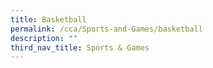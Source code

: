 ```yaml
---
title: Basketball
permalink: /cca/Sports-and-Games/basketball
description: ""
third_nav_title: Sports & Games
---
```

